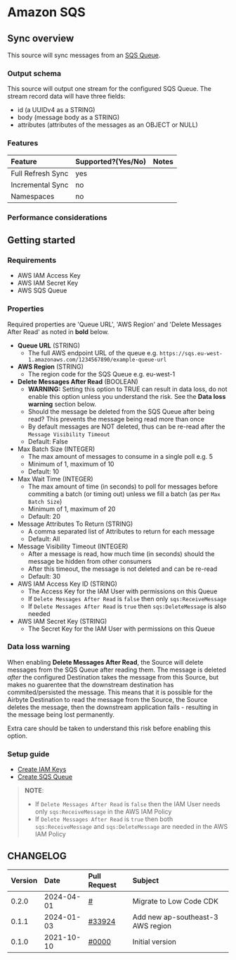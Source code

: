 # Amazon SQS

## Sync overview

This source will sync messages from an [SQS Queue](https://docs.aws.amazon.com/sqs/index.html).

### Output schema

This source will output one stream for the configured SQS Queue. The stream record data will have
three fields:

- id (a UUIDv4 as a STRING)
- body (message body as a STRING)
- attributes (attributes of the messages as an OBJECT or NULL)

### Features

| Feature           | Supported?\(Yes/No\) | Notes |
| :---------------- | :------------------- | :---- |
| Full Refresh Sync | yes                  |       |
| Incremental Sync  | no                   |       |
| Namespaces        | no                   |       |

### Performance considerations

## Getting started

### Requirements

- AWS IAM Access Key
- AWS IAM Secret Key
- AWS SQS Queue

### Properties

Required properties are 'Queue URL', 'AWS Region' and 'Delete Messages After Read' as noted in
**bold** below.

- **Queue URL** (STRING)
  - The full AWS endpoint URL of the queue e.g.
    `https://sqs.eu-west-1.amazonaws.com/1234567890/example-queue-url`
- **AWS Region** (STRING)
  - The region code for the SQS Queue e.g. eu-west-1
- **Delete Messages After Read** (BOOLEAN)
  - **WARNING:** Setting this option to TRUE can result in data loss, do not enable this option
    unless you understand the risk. See the **Data loss warning** section below.
  - Should the message be deleted from the SQS Queue after being read? This prevents the message
    being read more than once
  - By default messages are NOT deleted, thus can be re-read after the `Message Visibility Timeout`
  - Default: False
- Max Batch Size (INTEGER)
  - The max amount of messages to consume in a single poll e.g. 5
  - Minimum of 1, maximum of 10
  - Default: 10
- Max Wait Time (INTEGER)
  - The max amount of time (in seconds) to poll for messages before commiting a batch (or timing
    out) unless we fill a batch (as per `Max Batch Size`)
  - Minimum of 1, maximum of 20
  - Default: 20
- Message Attributes To Return (STRING)
  - A comma separated list of Attributes to return for each message
  - Default: All
- Message Visibility Timeout (INTEGER)
  - After a message is read, how much time (in seconds) should the message be hidden from other
    consumers
  - After this timeout, the message is not deleted and can be re-read
  - Default: 30
- AWS IAM Access Key ID (STRING)
  - The Access Key for the IAM User with permissions on this Queue
  - If `Delete Messages After Read` is `false` then only `sqs:ReceiveMessage`
  - If `Delete Messages After Read` is `true` then `sqs:DeleteMessage` is also needed
- AWS IAM Secret Key (STRING)
  - The Secret Key for the IAM User with permissions on this Queue

### Data loss warning

When enabling **Delete Messages After Read**, the Source will delete messages from the SQS Queue
after reading them. The message is deleted _after_ the configured Destination takes the message from
this Source, but makes no guarentee that the downstream destination has commited/persisted the
message. This means that it is possible for the Airbyte Destination to read the message from the
Source, the Source deletes the message, then the downstream application fails - resulting in the
message being lost permanently.

Extra care should be taken to understand this risk before enabling this option.

### Setup guide

- [Create IAM Keys](https://aws.amazon.com/premiumsupport/knowledge-center/create-access-key/)
- [Create SQS Queue](https://docs.aws.amazon.com/AWSSimpleQueueService/latest/SQSDeveloperGuide/sqs-getting-started.html#step-create-queue)

> **NOTE**:
>
> - If `Delete Messages After Read` is `false` then the IAM User needs only `sqs:ReceiveMessage` in
>   the AWS IAM Policy
> - If `Delete Messages After Read` is `true` then both `sqs:ReceiveMessage` and `sqs:DeleteMessage`
>   are needed in the AWS IAM Policy

## CHANGELOG

| Version | Date       | Pull Request                                              | Subject                           |
| :------ | :--------- | :-------------------------------------------------------- | :-------------------------------- |
| 0.2.0   | 2024-04-01 | [#](https://github.com/airbytehq/airbyte/pull/) | Migrate to Low Code CDK |
| 0.1.1   | 2024-01-03 | [#33924](https://github.com/airbytehq/airbyte/pull/33924) | Add new ap-southeast-3 AWS region |
| 0.1.0   | 2021-10-10 | [\#0000](https://github.com/airbytehq/airbyte/pull/0000)  | Initial version                   |
